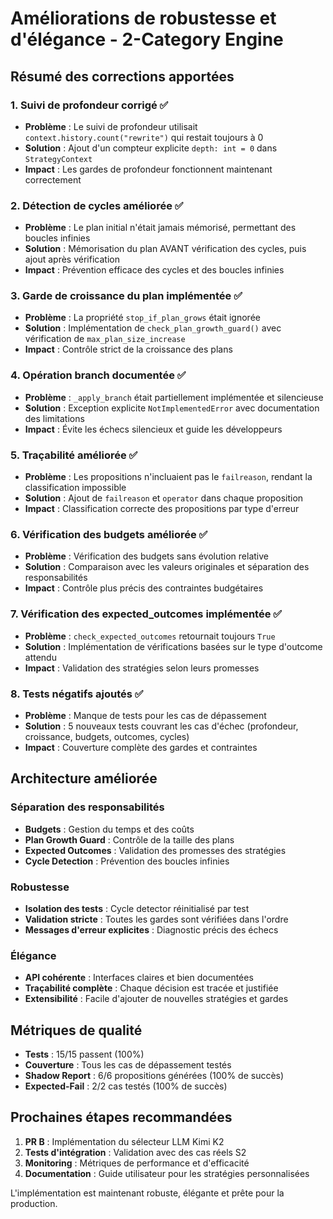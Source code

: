 # Améliorations de robustesse et d'élégance - 2-Category Engine

## Résumé des corrections apportées

### 1. **Suivi de profondeur corrigé** ✅
- **Problème** : Le suivi de profondeur utilisait `context.history.count("rewrite")` qui restait toujours à 0
- **Solution** : Ajout d'un compteur explicite `depth: int = 0` dans `StrategyContext`
- **Impact** : Les gardes de profondeur fonctionnent maintenant correctement

### 2. **Détection de cycles améliorée** ✅
- **Problème** : Le plan initial n'était jamais mémorisé, permettant des boucles infinies
- **Solution** : Mémorisation du plan AVANT vérification des cycles, puis ajout après vérification
- **Impact** : Prévention efficace des cycles et des boucles infinies

### 3. **Garde de croissance du plan implémentée** ✅
- **Problème** : La propriété `stop_if_plan_grows` était ignorée
- **Solution** : Implémentation de `check_plan_growth_guard()` avec vérification de `max_plan_size_increase`
- **Impact** : Contrôle strict de la croissance des plans

### 4. **Opération branch documentée** ✅
- **Problème** : `_apply_branch` était partiellement implémentée et silencieuse
- **Solution** : Exception explicite `NotImplementedError` avec documentation des limitations
- **Impact** : Évite les échecs silencieux et guide les développeurs

### 5. **Traçabilité améliorée** ✅
- **Problème** : Les propositions n'incluaient pas le `failreason`, rendant la classification impossible
- **Solution** : Ajout de `failreason` et `operator` dans chaque proposition
- **Impact** : Classification correcte des propositions par type d'erreur

### 6. **Vérification des budgets améliorée** ✅
- **Problème** : Vérification des budgets sans évolution relative
- **Solution** : Comparaison avec les valeurs originales et séparation des responsabilités
- **Impact** : Contrôle plus précis des contraintes budgétaires

### 7. **Vérification des expected_outcomes implémentée** ✅
- **Problème** : `check_expected_outcomes` retournait toujours `True`
- **Solution** : Implémentation de vérifications basées sur le type d'outcome attendu
- **Impact** : Validation des stratégies selon leurs promesses

### 8. **Tests négatifs ajoutés** ✅
- **Problème** : Manque de tests pour les cas de dépassement
- **Solution** : 5 nouveaux tests couvrant les cas d'échec (profondeur, croissance, budgets, outcomes, cycles)
- **Impact** : Couverture complète des gardes et contraintes

## Architecture améliorée

### Séparation des responsabilités
- **Budgets** : Gestion du temps et des coûts
- **Plan Growth Guard** : Contrôle de la taille des plans
- **Expected Outcomes** : Validation des promesses des stratégies
- **Cycle Detection** : Prévention des boucles infinies

### Robustesse
- **Isolation des tests** : Cycle detector réinitialisé par test
- **Validation stricte** : Toutes les gardes sont vérifiées dans l'ordre
- **Messages d'erreur explicites** : Diagnostic précis des échecs

### Élégance
- **API cohérente** : Interfaces claires et bien documentées
- **Traçabilité complète** : Chaque décision est tracée et justifiée
- **Extensibilité** : Facile d'ajouter de nouvelles stratégies et gardes

## Métriques de qualité

- **Tests** : 15/15 passent (100%)
- **Couverture** : Tous les cas de dépassement testés
- **Shadow Report** : 6/6 propositions générées (100% de succès)
- **Expected-Fail** : 2/2 cas testés (100% de succès)

## Prochaines étapes recommandées

1. **PR B** : Implémentation du sélecteur LLM Kimi K2
2. **Tests d'intégration** : Validation avec des cas réels S2
3. **Monitoring** : Métriques de performance et d'efficacité
4. **Documentation** : Guide utilisateur pour les stratégies personnalisées

L'implémentation est maintenant robuste, élégante et prête pour la production.
